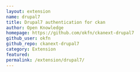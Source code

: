 ```yaml
---
layout: extension
name: drupal7
title: Drupal7 authentication for ckan
author: Open Knowledge
homepage: https://github.com/okfn/ckanext-drupal7
github_user: okfn
github_repo: ckanext-drupal7
category: Extension
featured: 
permalink: /extension/drupal7/
---
```



<Error getting README>
